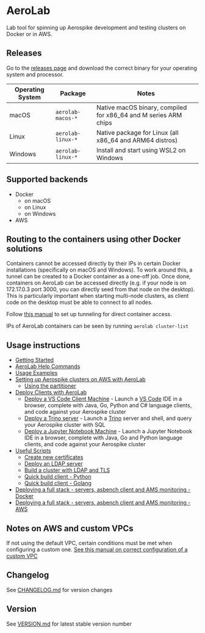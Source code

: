 # AeroLab

Lab tool for spinning up Aerospike development and testing clusters on Docker or in AWS.

## Releases

Go to the [releases page](https://github.com/aerospike/aerolab/releases) and download the correct binary for your operating system and processor.

Operating System | Package | Notes
--- | --- | ---
macOS | `aerolab-macos-*` | Native macOS binary, compiled for x86_64 and M series ARM chips
Linux | `aerolab-linux-*` | Native package for Linux (all x86_64 and ARM64 distros)
Windows | `aerolab-linux-*` | Install and start using WSL2 on Windows


## Supported backends

* Docker
  * on macOS
  * on Linux
  * on Windows
* AWS

## Routing to the containers using other Docker solutions

Containers cannot be accessed directly by their IPs in certain Docker installations (specifically on macOS and Windows). To work around this, a tunnel can be created to a Docker container as a one-off job. Once done, containers on AeroLab can be accessed directly (e.g. if your node is on 172.17.0.3 port 3000, you can directly seed from that node on the desktop). This is particularly important when starting multi-node clusters, as client code on the desktop must be able to connect to all nodes.

Follow [this manual](tunnel-container-openvpn/README.md) to set up tunneling for direct container access.

IPs of AeroLab containers can be seen by running `aerolab cluster-list`

## Usage instructions

* [Getting Started](docs/GETTING_STARTED.md)
* [AeroLab Help Commands](docs/USING_HELP.md)
* [Usage Examples](docs/usage/README.md)
* [Setting up Aerospike clusters on AWS with AeroLab](docs/aws/README.md)
  * [Using the partitioner](docs/aws/partitioner/README.md)
* [Deploy Clients with AeroLab](docs/usage/CLIENTS.md)
  * [Deploy a VS Code Client Machine](docs/usage/vscode.md) - Launch a [VS Code](https://code.visualstudio.com/) IDE in a browser, complete with Java, Go, Python and C# language clients, and code against your Aerospike cluster
  * [Deploy a Trino server](docs/usage/trino.md) - Launch a [Trino](https://trino.io/) server and shell, and query your Aerospike cluster with SQL
  * [Deploy a Jupyter Notebook Machine](docs/usage/jupyter.md) - Launch a Jupyter Notebook IDE in a browser, complete with Java, Go and Python language clients, and code against your Aerospike cluster
* [Useful Scripts](scripts/README.md)
  * [Create new certificates](scripts/CERTS.md)
  * [Deploy an LDAP server](scripts/aerolab-ldap/README.md)
  * [Build a cluster with LDAP and TLS](scripts/aerolab-buildenv/README.md)
  * [Quick build client - Python](scripts/aerolab-pythonclient/README.md)
  * [Quick build client - Golang](scripts/aerolab-goclient/README.md)
* [Deploying a full stack - servers, asbench client and AMS monitoring - Docker](docs/usage/fullstack.md)
* [Deploying a full stack - servers, asbench client and AMS monitoring - AWS](docs/usage/fullstack_aws.md)

## Notes on AWS and custom VPCs

If not using the default VPC, certain conditions must be met when configuring a custom one. [See this manual on correct configuration of a custom VPC](docs/aws/VPC.md)

## Changelog

See [CHANGELOG.md](CHANGELOG.md) for version changes

## Version

See [VERSION.md](VERSION.md) for latest stable version number
